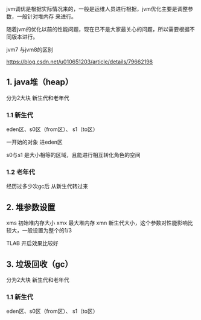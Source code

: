 jvm调优是根据实际情况来的，一般是运维人员进行根据，jvm优化主要是调整参数，一般针对堆内存 来进行。

随着jvm的优化以前的性能问题，现在已不是大家最关心的问题，所以需要根据不同版本进行。



jvm7 与jvm8的区别

https://blog.csdn.net/u010651203/article/details/79662198

## 1. java堆（heap）

分为2大块 新生代和老年代

### 1.1 新生代

eden区、s0区（from区）、 s1（to区）

一开始的对象 进eden区

s0与s1 是大小相等的区域，且能进行相互转化角色的空间




### 1.2 老年代

经历过多少次gc后 从新生代转过来



## 2. 堆参数设置

xms  初始堆内存大小
xmx  最大堆内存
xmn 新生代大小，这个参数对性能影响比较大，一般设置为整个的1/3



TLAB 开启效果比较好



## 3. 垃圾回收（gc）

分为2大块 新生代和老年代

### 1.1 新生代

eden区、s0区（from区）、 s1（to区）